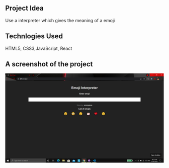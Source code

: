 ## Project Idea

Use a interpreter which gives the meaning of a emoji

## Technlogies Used

HTML5, CSS3,JavaScript, React

## A screenshot of the project

![Image](./Image/Screenshot.png)
